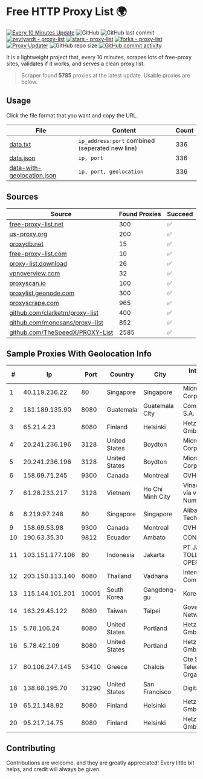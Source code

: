 
# Free HTTP Proxy List 🌍

[![Every 10 Minutes Update](https://github.com/mertguvencli/http-proxy-list/actions/workflows/main.yml/badge.svg?branch=main)](https://github.com/mertguvencli/http-proxy-list/actions/workflows/main.yml)
![GitHub](https://img.shields.io/github/license/mertguvencli/http-proxy-list)
![GitHub last commit](https://img.shields.io/github/last-commit/mertguvencli/http-proxy-list)
[![zevtyardt - proxy-list](https://img.shields.io/static/v1?label=zevtyardt&message=proxy-list&color=blue&logo=github)](https://github.com/zevtyardt/proxy-list "Go to GitHub repo")
[![stars - proxy-list](https://img.shields.io/github/stars/zevtyardt/proxy-list?style=social)](https://github.com/zevtyardt/proxy-list)
[![forks - proxy-list](https://img.shields.io/github/forks/zevtyardt/proxy-list?style=social)](https://github.com/zevtyardt/proxy-list)
[![Proxy Updater](https://github.com/zevtyardt/proxy-list/workflows/Proxy%20Updater/badge.svg)](https://github.com/zevtyardt/proxy-list/actions?query=workflow:"Proxy+Updater")
![GitHub repo size](https://img.shields.io/github/repo-size/zevtyardt/proxy-list)
[![GitHub commit activity](https://img.shields.io/github/commit-activity/m/zevtyardt/proxy-list?logo=commits)](https://github.com/zevtyardt/proxy-list/commits/main)

It is a lightweight project that, every 10 minutes, scrapes lots of free-proxy sites, validates if it works, and serves a clean proxy list.

> Scraper found **5785** proxies at the latest update. Usable proxies are below.

## Usage

Click the file format that you want and copy the URL.

|File|Content|Count|
|----|-------|-----|
|[data.txt](https://raw.githubusercontent.com/mertguvencli/http-proxy-list/main/proxy-list/data.txt)|`ip_address:port` combined (seperated new line)|336|
|[data.json](https://raw.githubusercontent.com/mertguvencli/http-proxy-list/main/proxy-list/data.json)|`ip, port`|336|
|[data-with-geolocation.json](https://raw.githubusercontent.com/mertguvencli/http-proxy-list/main/proxy-list/data-with-geolocation.json)|`ip, port, geolocation`|336|

## Sources

|Source|Found Proxies|Succeed|
|------|-------------|-------|
|[free-proxy-list.net](https://free-proxy-list.net)|300|✅|
|[us-proxy.org](https://www.us-proxy.org)|200|✅|
|[proxydb.net](http://proxydb.net)|15|✅|
|[free-proxy-list.com](https://free-proxy-list.com/?page=&port=&type%5B%5D=http&type%5B%5D=https&up_time=0&search=Search)|10|✅|
|[proxy-list.download](https://www.proxy-list.download/HTTP)|26|✅|
|[vpnoverview.com](https://vpnoverview.com/privacy/anonymous-browsing/free-proxy-servers)|32|✅|
|[proxyscan.io](https://www.proxyscan.io)|100|✅|
|[proxylist.geonode.com](https://proxylist.geonode.com/api/proxy-list?limit=300&page=1&sort_by=lastChecked&sort_type=desc&protocols=http,https)|300|✅|
|[proxyscrape.com](https://api.proxyscrape.com/v2/?request=displayproxies&protocol=http&timeout=10000&country=all&ssl=all&anonymity=all)|965|✅|
|[github.com/clarketm/proxy-list](https://raw.githubusercontent.com/clarketm/proxy-list/master/proxy-list-raw.txt)|400|✅|
|[github.com/monosans/proxy-list](https://raw.githubusercontent.com/monosans/proxy-list/main/proxies/http.txt)|852|✅|
|[github.com/TheSpeedX/PROXY-List](https://raw.githubusercontent.com/TheSpeedX/PROXY-List/master/http.txt)|2585|✅|


## Sample Proxies With Geolocation Info

|#|Ip|Port|Country|City|Internet Service Provider|
|-|--|----|-------|----|-------------------------|
|1|40.119.236.22|80|Singapore|Singapore|Microsoft Corporation|
|2|181.189.135.90|8080|Guatemala|Guatemala City|Comcel Guatemala S.A.|
|3|65.21.4.23|8080|Finland|Helsinki|Hetzner Online GmbH|
|4|20.241.236.196|3128|United States|Boydton|Microsoft Corporation|
|5|20.241.236.196|3128|United States|Boydton|Microsoft Corporation|
|6|158.69.71.245|9300|Canada|Montreal|OVH SAS|
|7|61.28.233.217|3128|Vietnam|Ho Chi Minh City|Vinadata broadcast via vinagame AS Number|
|8|8.219.97.248|80|Singapore|Singapore|Alibaba (US) Technology Co., Ltd.|
|9|158.69.53.98|9300|Canada|Montreal|OVH SAS|
|10|190.63.35.30|9812|Ecuador|Ambato|CONECEL|
|11|103.151.177.106|80|Indonesia|Jakarta|PT JASAMARGA TOLLROAD OPERATOR|
|12|203.150.113.140|8080|Thailand|Vadhana|Internet Thailand Company Ltd.|
|13|115.144.101.201|10001|South Korea|Gangdong-gu|Korea Telecom|
|14|163.29.45.122|8080|Taiwan|Taipei|Government Service Network|
|15|5.78.106.24|8080|United States|Portland|Hetzner Online GmbH|
|16|5.78.42.109|8080|United States|Portland|Hetzner Online GmbH|
|17|80.106.247.145|53410|Greece|Chalcis|Ote SA (Hellenic Telecommunications Organisation)|
|18|138.68.195.70|31290|United States|San Francisco|DigitalOcean, LLC|
|19|65.21.148.92|8080|Finland|Helsinki|Hetzner Online GmbH|
|20|95.217.14.75|8080|Finland|Helsinki|Hetzner Online GmbH|



## Contributing

Contributions are welcome, and they are greatly appreciated! Every
little bit helps, and credit will always be given.

